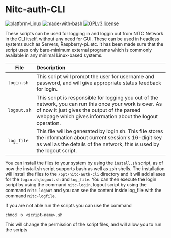 # Nitc-auth-CLI


![platform-Linux](https://img.shields.io/badge/platform-Linux-orange.svg) [![made-with-bash](https://img.shields.io/badge/Made%20with-Bash-1f425f.svg)](https://www.gnu.org/software/bash/) [![GPLv3 license](https://img.shields.io/badge/License-GPLv3-blue.svg)](http://perso.crans.org/besson/LICENSE.html)

These scripts can be used for logging in and loggin out from NITC Network in the CLI itself, without any need for GUI. These can be used in headless systems such as Servers, Raspberry-pi..etc. It has been made sure that the script uses only bare-minimum external programs which is commonly available in any minimal Linux-based systems.

| File | Description |
|------|:------|
| `login.sh` | This script will prompt the user for username and password, and will give appropriate status feedback for login. |
| `logout.sh` | This script is responsible for logging you out of the network, you can run this once your work is over. As of now it just gives the output of the parsed webpage which gives information about the logout operation. |
| `log_file` | This file will be generated by login.sh. This file stores the information about current session's 16-digit key as well as the details of the network, this is used by the logout script.|

You can install the files to your system by using the `install.sh` script, as of now the install.sh script supports bash as well as zsh shells. The installation will install the files to the `/opt/nitc-auth-cli` directory and it will add aliases for the `login.sh`,`logout.sh` and `log_file`. You can then execute the login script by using the command `nitc-login`, logout script by using the command `nitc-logout` and you can see the content inside log_file with the command `nitc-logfile`.

 If you are not able run the scripts you can use the command
 
`chmod +x <script-name>.sh`

This will change the permission of the script files, and will allow you to run the scripts
